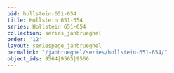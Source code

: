 ```yaml
---
pid: hollstein-651-654
title: Hollstein 651-654
series: Hollstein 651-654
collection: series_janbrueghel
order: '12'
layout: seriespage_janbrueghel
permalink: "/janbrueghel/series/hollstein-651-654/"
object_ids: 9564|9565|9566
---
```

